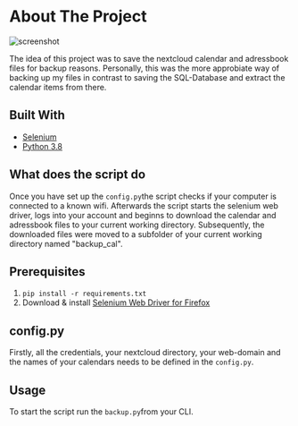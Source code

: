 # About The Project

![screenshot](https://github.com/marwonn/nextcloud_calendar_adressbook_backup_tool/blob/master/img/1.JPG)

The idea of this project was to save the nextcloud calendar and adressbook files for backup reasons. Personally, this was the more approbiate way of backing up my files in contrast to saving the SQL-Database and extract the calendar items from there. 


## Built With

* [Selenium](https://www.selenium.dev/)
* [Python 3.8](https://www.python.org/)


## What does the script do

Once you have set up the ```config.py```the script checks if your computer is connected to a known wifi. Afterwards the script starts the selenium web driver, logs into your account and beginns to download the calendar and adressbook files to your current working directory. Subsequently, the downloaded files were moved to a subfolder of your current working directory named "backup_cal".

## Prerequisites

1. ```pip install -r requirements.txt```
2. Download & install [Selenium Web Driver for Firefox](https://github.com/mozilla/geckodriver/releases)

## config.py

Firstly, all the credentials, your nextcloud directory, your web-domain and the names of your calendars needs to be defined in the ```config.py```.


## Usage

To start the script run the ```backup.py```from your CLI.





